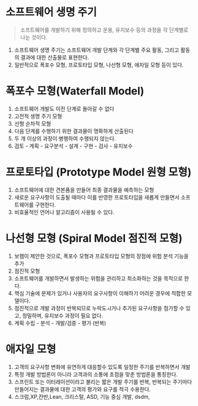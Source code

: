 # 소프트웨어 생명 주기
> 소프트웨어를 개발하기 위해 정의하고 운용, 유지보수 등의 과정을 각 단계별로 나눈 것이다.

1. 소프트웨어 생명 주기는 소프트웨어 개발 단계와 각 단계별 주요 활동, 그리고 활동의 결과에 대한 산출물로 표현한다. 
2. 일반적으로 폭포수 모형, 프로토타입 모형, 나선형 모형, 애자일 모형 등이 있다.

# 폭포수 모형(Waterfall Model) 

1. 소프트웨어 개발도 이전 단계로 돌아갈 수 없다
2. 고전적 생명 주기 모형
3. 선형 순차적 모형
4. 다음 단계를 수행하기 위한 결과물이 명확하게 산출된다
5. 두 개 이상의 과정이 병행하여 수행되지 않는다.
6. 검토 - 계획 - 요구분석 - 설계 - 구현 - 검사 - 유지보수


# 프로토타입 (Prototype Model 원형 모형)

1. 소프트웨어에 대한 견본품을 만들어 최종 결과물을 예측하는 모형
2.  새로운 요구사항이 도출될 때마다 이를 반영한 프로토타입을 새롭게 만들면서 소프트웨어를 구현한다.
3.  비효율적인 언어나 알고리즘이 사용될 수 있다.

# 나선형 모형 (Spiral Model 점진적 모형)

1. 보헴이 제안한 것으로, 폭포수 모형과 프로토타입 모형의 장점에 위험 분석 기능을 추가
2. 점진적 모형
3. 소프트웨어를 개발하면서 발생하는 위험을 관리하고 최소화하는 것을 목적으로 한다.
4. 핵심 기술에 문제가 있거나 사용자의 요구사항이 이해하기 어려운 경우에 적합한 모델이다.
5. 점진적으로 개발 과정이 반복되므로 누락도ㅚ거나 추가된 요구사항을 첨가할 수 있고, 정밀하며, 유지보수 과정이 필요 없다.
6. 계획 수립 - 분석 - 개발/검증 - 평가 (반복)

# 애자일 모형

1. 고객의 요구사항 변화에 유연하게 대응할수 있도록 일정한 주기를 반복하면서 개발
2. 특정 개발 방법론이 아니라 고객과의 소통에 초점을 맞춘 방법론을 통칭한다.
3. 스프린트 또는 이터레이션이라고 불리는 짧은 개발 주기를 반복, 반복되는 주기마다 만들어지는 결과물에 대한 고객의 평가와 요구를 적극 수용한다.
4. 스크럼,XP,칸반,Lean, 크리스탈, ASD, 기능 중심 개발, dsdm, 



